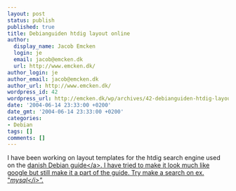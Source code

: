 ```yaml
---
layout: post
status: publish
published: true
title: Debianguiden htdig layout online
author:
  display_name: Jacob Emcken
  login: je
  email: jacob@emcken.dk
  url: http://www.emcken.dk/
author_login: je
author_email: jacob@emcken.dk
author_url: http://www.emcken.dk/
wordpress_id: 42
wordpress_url: http://emcken.dk/wp/archives/42-debianguiden-htdig-layout-online.html
date: '2004-06-14 23:33:00 +0200'
date_gmt: '2004-06-14 23:33:00 +0200'
categories:
- Debian
tags: []
comments: []
---
```

<p>I have been working on layout templates for the htdig search engine used on the <a href="http:&#47;&#47;www.debianguiden.dk&#47;">danish Debian guide<&#47;a>. I have tried to make it look much like google but still make it a part of the guide. Try make a search on ex. "<i>mysql<&#47;i>".</p>
